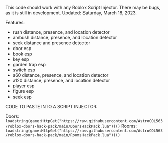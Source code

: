 This code should work with any Roblox Script Injector. There may be bugs, as it is still in development. Updated: Saturday, March 18, 2023.

Features:
- rush distance, presence, and location detector
- ambush distance, presence, and location detector
- seek distance and presence detector
- door esp
- book esp
- key esp
- garden trap esp
- switch esp
- a60 distance, presence, and location detector
- a120 distance, presence, and location detector
- player esp
- figure esp
- seek esp

CODE TO PASTE INTO A SCRIPT INJECTOR:

Doors: `loadstring(game:HttpGet("https://raw.githubusercontent.com/AstroCOL563/roblox-doors-hack-pack/main/DoorsHackPack.lua"))()`
Rooms: `loadstring(game:HttpGet("https://raw.githubusercontent.com/AstroCOL563/roblox-doors-hack-pack/main/RoomsHackPack.lua"))()`

